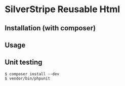 # SilverStripe Reusable Html

## Installation (with composer)

## Usage

## Unit testing
    $ composer install --dev
    $ vendor/bin/phpunit